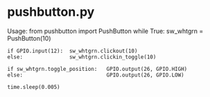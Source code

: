 # pushbutton.py
Usage:
from pushbutton import PushButton
while True:
    sw_whtgrn = PushButton(10)

    if GPIO.input(12):  sw_whtgrn.clickout(10)
    else:               sw_whtgrn.clickin_toggle(10)

    if sw_whtgrn.toggle_position:   GPIO.output(26, GPIO.HIGH)
    else:                           GPIO.output(26, GPIO.LOW)

    time.sleep(0.005)
